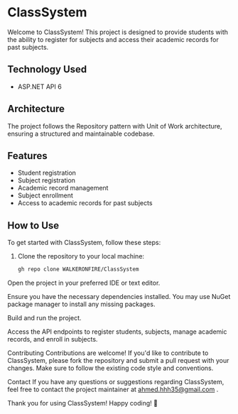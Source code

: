 # ClassSystem

Welcome to ClassSystem! This project is designed to provide students with the ability to register for subjects and access their academic records for past subjects. 

## Technology Used

- ASP.NET API 6

## Architecture

The project follows the Repository pattern with Unit of Work architecture, ensuring a structured and maintainable codebase.

## Features

- Student registration
- Subject registration
- Academic record management
- Subject enrollment
- Access to academic records for past subjects

## How to Use

To get started with ClassSystem, follow these steps:

1. Clone the repository to your local machine:

   ```bash
   gh repo clone WALKERONFIRE/ClassSystem
Open the project in your preferred IDE or text editor.

Ensure you have the necessary dependencies installed. You may use NuGet package manager to install any missing packages.

Build and run the project.

Access the API endpoints to register students, subjects, manage academic records, and enroll in subjects.

Contributing
Contributions are welcome! If you'd like to contribute to ClassSystem, please fork the repository and submit a pull request with your changes. Make sure to follow the existing code style and conventions.


Contact
If you have any questions or suggestions regarding ClassSystem, feel free to contact the project maintainer at ahmed.hhh35@gmail.com .

Thank you for using ClassSystem! Happy coding! 🚀
